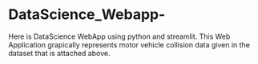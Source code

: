 # DataScience_Webapp-
Here is DataScience WebApp using python and streamlit. 
This Web Application grapically represents motor vehicle collision data given in the dataset that is attached above.
